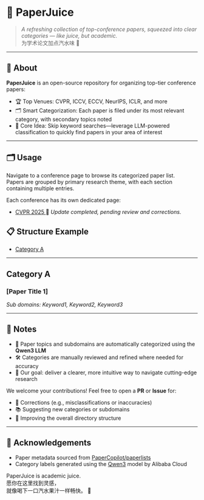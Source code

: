 # 🧃 PaperJuice

> *A refreshing collection of top-conference papers, squeezed into clear categories — like juice, but academic.*  
> 为学术论文加点汽水味 🍊

---

## 📖 About

**PaperJuice** is an open-source repository for organizing top-tier conference papers:

- 🏆 Top Venues: CVPR, ICCV, ECCV, NeurIPS, ICLR, and more
- 🗂️ Smart Categorization: Each paper is filed under its most relevant category, with secondary topics noted
- 🧃 Core Idea: Skip keyword searches—leverage LLM-powered classification to quickly find papers in your area of interest

---

## 🗂️ Usage

Navigate to a conference page to browse its categorized paper list.  
Papers are grouped by primary research theme, with each section containing multiple entries.

Each conference has its own dedicated page:  
- [CVPR 2025 ](./cvpr2025.md) 🔄 *Update completed, pending review and corrections.*

## 📋 Structure Example

- [Category A](#category-a)
---
## Category A

### [Paper Title 1]  
_Sub domains: Keyword1, Keyword2, Keyword3_  

---

## 🧠 Notes

- 📌 Paper topics and subdomains are automatically categorized using the **Qwen3 LLM**  
- 🛠️ Categories are manually reviewed and refined where needed for accuracy  
- 🎯 Our goal: deliver a clearer, more intuitive way to navigate cutting-edge research  

We welcome your contributions! Feel free to open a **PR** or **Issue** for:  
- 📝 Corrections (e.g., misclassifications or inaccuracies)  
- 📚 Suggesting new categories or subdomains  
- 🚀 Improving the overall directory structure

---

## 🥤 Acknowledgements

- Paper metadata sourced from [PaperCopilot/paperlists](https://github.com/papercopilot/paperlists)  
- Category labels generated using the [Qwen3](https://github.com/QwenLM/Qwen3) model by Alibaba Cloud

PaperJuice is academic juice.  
愿你在这里找到灵感，  
就像喝下一口汽水果汁一样畅快。 🍊
